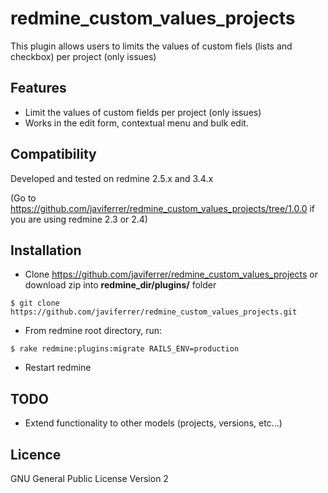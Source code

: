 redmine_custom_values_projects
==============================

This plugin allows users to limits the values of custom fiels (lists and checkbox) per project (only issues)

Features
--------

* Limit the values of custom fields per project (only issues)
* Works in the edit form, contextual menu and bulk edit.

Compatibility
-------------

Developed and tested on redmine 2.5.x and 3.4.x

(Go to https://github.com/javiferrer/redmine_custom_values_projects/tree/1.0.0 if you are using redmine 2.3 or 2.4)

Installation
------------

* Clone https://github.com/javiferrer/redmine_custom_values_projects or download zip into  **redmine_dir/plugins/** folder
```
$ git clone https://github.com/javiferrer/redmine_custom_values_projects.git
```
* From redmine root directory, run: 
```
$ rake redmine:plugins:migrate RAILS_ENV=production
```
* Restart redmine

TODO
----

* Extend functionality to other models (projects, versions, etc...)

Licence
-------

GNU General Public License Version 2
